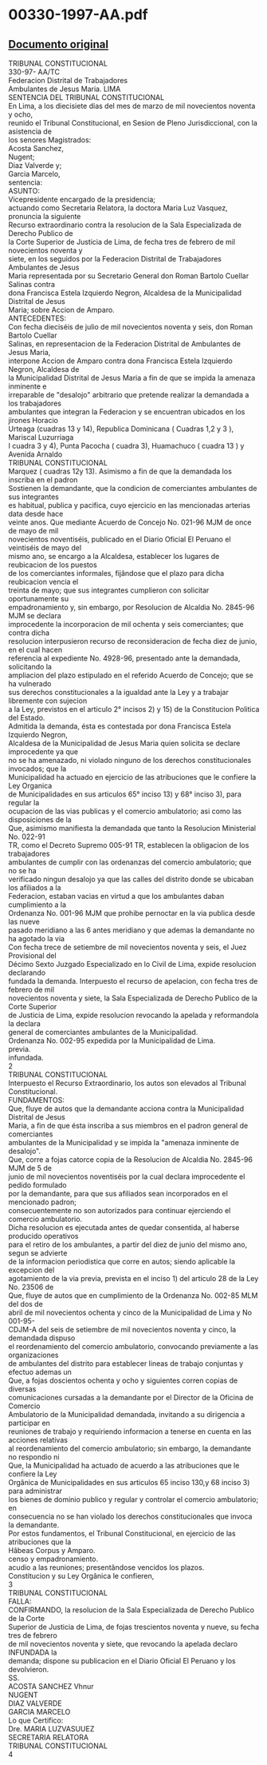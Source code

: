 
00330-1997-AA.pdf
=================
  
[Documento original](https://tc.gob.pe/jurisprudencia/1998/00330-1997-AA.pdf)  
---  
TRIBUNAL CONSTITUCIONAL  
330-97- AA/TC  
Federacion Distrital de Trabajadores  
Ambulantes de Jesus Maria. LIMA  
SENTENCIA DEL TRIBUNAL CONSTITUCIONAL  
En Lima, a los diecisiete dias del mes de marzo de mil novecientos noventa y ocho,  
reunido el Tribunal Constitucional, en Sesion de Pleno Jurisdiccional, con la asistencia de  
los senores Magistrados:  
Acosta Sanchez,  
Nugent;  
Diaz Valverde y;  
Garcia Marcelo,  
sentencia:  
ASUNTO:  
Vicepresidente encargado de la presidencia;  
actuando como Secretaria Relatora, la doctora Maria Luz Vasquez, pronuncia la siguiente  
Recurso extraordinario contra la resolucion de la Sala Especializada de Derecho Publico de  
la Corte Superior de Justicia de Lima, de fecha tres de febrero de mil novecientos noventa y  
siete, en los seguidos por la Federacion Distrital de Trabajadores Ambulantes de Jesus  
Maria representada por su Secretario General don Roman Bartolo Cuellar Salinas contra  
dona Francisca Estela Izquierdo Negron, Alcaldesa de la Municipalidad Distrital de Jesus  
Maria; sobre Accion de Amparo.  
ANTECEDENTES:  
Con fecha dieciséis de julio de mil novecientos noventa y seis, don Roman Bartolo Cuellar  
Salinas, en representacion de la Federacion Distrital de Ambulantes de Jesus Maria,  
interpone Accion de Amparo contra dona Francisca Estela Izquierdo Negron, Alcaldesa de  
la Municipalidad Distrital de Jesus Maria a fin de que se impida la amenaza inminente e  
irreparable de "desalojo" arbitrario que pretende realizar la demandada a los trabajadores  
ambulantes que integran la Federacion y se encuentran ubicados en los jirones Horacio  
Urteaga (cuadras 13 y 14), Republica Dominicana ( Cuadras 1,2 y 3 ), Mariscal Luzurriaga  
I cuadra 3 y 4), Punta Pacocha ( cuadra 3), Huamachuco ( cuadra 13 ) y Avenida Arnaldo  
TRIBUNAL CONSTITUCIONAL  
Marquez ( cuadras 12y 13). Asimismo a fin de que la demandada los inscriba en el padron  
Sostienen la demandante, que la condicion de comerciantes ambulantes de sus integrantes  
es habitual, publica y pacifica, cuyo ejercicio en las mencionadas arterias data desde hace  
veinte anos. Que mediante Acuerdo de Concejo No. 021-96 MJM de once de mayo de mil  
novecientos noventiséis, publicado en el Diario Oficial El Peruano el veintiséis de mayo del  
mismo ano, se encargo a la Alcaldesa, establecer los lugares de reubicacion de los puestos  
de los comerciantes informales, fijândose que el plazo para dicha reubicacion vencia el  
treinta de mayo; que sus integrantes cumplieron con solicitar oportunamente su  
empadronamiento y, sin embargo, por Resolucion de Alcaldia No. 2845-96 MJM se declara  
improcedente la incorporacion de mil ochenta y seis comerciantes; que contra dicha  
resolucion interpusieron recurso de reconsideracion de fecha diez de junio, en el cual hacen  
referencia al expediente No. 4928-96, presentado ante la demandada, solicitando la  
ampliacion del plazo estipulado en el referido Acuerdo de Concejo; que se ha vulnerado  
sus derechos constitucionales a la igualdad ante la Ley y a trabajar libremente con sujecion  
a la Ley, previstos en el articulo 2° incisos 2) y 15) de la Constitucion Politica del Estado.  
Admitida la demanda, ésta es contestada por dona Francisca Estela Izquierdo Negron,  
Alcaldesa de la Municipalidad de Jesus Maria quien solicita se declare improcedente ya que  
no se ha amenazado, ni violado ninguno de los derechos constitucionales invocados; que la  
Municipalidad ha actuado en ejercicio de las atribuciones que le confiere la Ley Organica  
de Municipalidades en sus articulos 65° inciso 13) y 68° inciso 3), para regular la  
ocupacion de las vias publicas y el comercio ambulatorio; asi como las disposiciones de la  
Que, asimismo manifiesta la demandada que tanto la Resolucion Ministerial No. 022-91  
TR, como el Decreto Supremo 005-91 TR, establecen la obligacion de los trabajadores  
ambulantes de cumplir con las ordenanzas del comercio ambulatorio; que no se ha  
verificado ningun desalojo ya que las calles del distrito donde se ubicaban los afiliados a la  
Federacion, estaban vacias en virtud a que los ambulantes daban cumplimiento a la  
Ordenanza No. 001-96 MJM que prohibe pernoctar en la via publica desde las nueve  
pasado meridiano a las 6 antes meridiano y que ademas la demandante no ha agotado la via  
Con fecha trece de setiembre de mil novecientos noventa y seis, el Juez Provisional del  
Décimo Sexto Juzgado Especializado en lo Civil de Lima, expide resolucion declarando  
fundada la demanda. Interpuesto el recurso de apelacion, con fecha tres de febrero de mil  
novecientos noventa y siete, la Sala Especializada de Derecho Publico de la Corte Superior  
de Justicia de Lima, expide resolucion revocando la apelada y reformandola la declara  
general de comerciantes ambulantes de la Municipalidad.  
Ordenanza No. 002-95 expedida por la Municipalidad de Lima.  
previa.  
infundada.  
2  
TRIBUNAL CONSTITUCIONAL  
Interpuesto el Recurso Extraordinario, los autos son elevados al Tribunal Constitucional.  
FUNDAMENTOS:  
Que, fluye de autos que la demandante acciona contra la Municipalidad Distrital de Jesus  
Maria, a fin de que ésta inscriba a sus miembros en el padron general de comerciantes  
ambulantes de la Municipalidad y se impida la "amenaza inminente de desalojo".  
Que, corre a fojas catorce copia de la Resolucion de Alcaldia No. 2845-96 MJM de 5 de  
junio de mil novecientos noventiséis por la cual declara improcedente el pedido formulado  
por la demandante, para que sus afiliados sean incorporados en el mencionado padron;  
consecuentemente no son autorizados para continuar ejerciendo el comercio ambulatorio.  
Dicha resolucion es ejecutada antes de quedar consentida, al haberse producido operativos  
para el retiro de los ambulantes, a partir del diez de junio del mismo ano, segun se advierte  
de la informacion periodistica que corre en autos; siendo aplicable la excepcion del  
agotamiento de la via previa, prevista en el inciso 1) del articulo 28 de la Ley No. 23506 de  
Que, fluye de autos que en cumplimiento de la Ordenanza No. 002-85 MLM del dos de  
abril de mil novecientos ochenta y cinco de la Municipalidad de Lima y No 001-95-  
CDJM-A del seis de setiembre de mil novecientos noventa y cinco, la demandada dispuso  
el reordenamiento del comercio ambulatorio, convocando previamente a las organizaciones  
de ambulantes del distrito para establecer lineas de trabajo conjuntas y efectuo ademas un  
Que, a fojas doscientos ochenta y ocho y siguientes corren copias de diversas  
comunicaciones cursadas a la demandante por el Director de la Oficina de Comercio  
Ambulatorio de la Municipalidad demandada, invitando a su dirigencia a participar en  
reuniones de trabajo y requiriendo informacion a tenerse en cuenta en las acciones relativas  
al reordenamiento del comercio ambulatorio; sin embargo, la demandante no respondio ni  
Que, la Municipalidad ha actuado de acuerdo a las atribuciones que le confiere la Ley  
Orgânica de Municipalidades en sus articulos 65 inciso 130,y 68 inciso 3) para administrar  
los bienes de dominio publico y regular y controlar el comercio ambulatorio; en  
consecuencia no se han violado los derechos constitucionales que invoca la demandante.  
Por estos fundamentos, el Tribunal Constitucional, en ejercicio de las atribuciones que la  
Hâbeas Corpus y Amparo.  
censo y empadronamiento.  
acudio a las reuniones; presentândose vencidos los plazos.  
Constitucion y su Ley Orgânica le confieren,  
3  
TRIBUNAL CONSTITUCIONAL  
FALLA:  
CONFIRMANDO, la resolucion de la Sala Especializada de Derecho Publico de la Corte  
Superior de Justicia de Lima, de fojas trescientos noventa y nueve, su fecha tres de febrero  
de mil novecientos noventa y siete, que revocando la apelada declaro INFUNDADA la  
demanda; dispone su publicacion en el Diario Oficial El Peruano y los devolvieron.  
SS.  
ACOSTA SANCHEZ Vhnur  
NUGENT  
DIAZ VALVERDE  
GARCIA MARCELO  
Lo que Certifico:  
Dre. MARIA LUZVASUUEZ  
SECRETARIA RELATORA  
TRIBUNAL CONSTITUCIONAL  
4